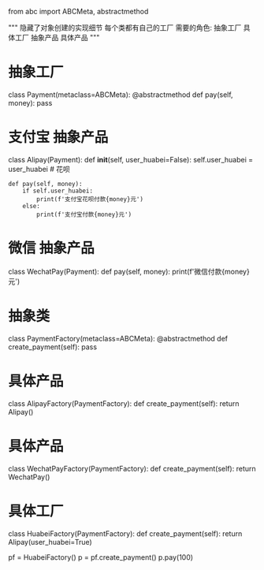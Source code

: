 from abc import ABCMeta, abstractmethod


"""
隐藏了对象创建的实现细节
每个类都有自己的工厂
需要的角色: 抽象工厂 具体工厂 抽象产品 具体产品
"""
# 抽象工厂
class Payment(metaclass=ABCMeta):
    @abstractmethod
    def pay(self, money):
        pass


# 支付宝 抽象产品
class Alipay(Payment):
    def __init__(self, user_huabei=False):
        self.user_huabei = user_huabei  # 花呗

    def pay(self, money):
        if self.user_huabei:
            print(f'支付宝花呗付款{money}元')
        else:
            print(f'支付宝付款{money}元')


# 微信 抽象产品
class WechatPay(Payment):
    def pay(self, money):
        print(f'微信付款{money}元')


# 抽象类
class PaymentFactory(metaclass=ABCMeta):
    @abstractmethod
    def create_payment(self):
        pass


# 具体产品
class AlipayFactory(PaymentFactory):
    def create_payment(self):
        return Alipay()


# 具体产品
class WechatPayFactory(PaymentFactory):
    def create_payment(self):
        return WechatPay()


# 具体工厂
class HuabeiFactory(PaymentFactory):
    def create_payment(self):
        return Alipay(user_huabei=True)


pf = HuabeiFactory()
p = pf.create_payment()
p.pay(100)

